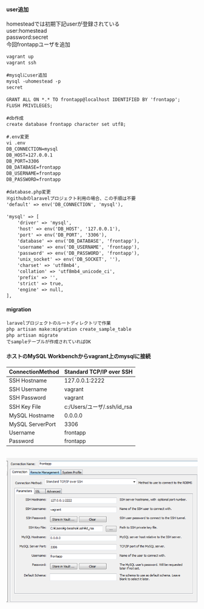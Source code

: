 #### user追加
homesteadでは初期下記userが登録されている  
user:homestead  
password:secret  
今回frontappユーザを追加  
```
vagrant up
vagrant ssh

#mysqlにuser追加
mysql -uhomestead -p
secret

GRANT ALL ON *.* TO frontapp@localhost IDENTIFIED BY 'frontapp';
FLUSH PRIVILEGES;

#db作成
create database frontapp character set utf8;

#.env変更
vi .env
DB_CONNECTION=mysql
DB_HOST=127.0.0.1
DB_PORT=3306
DB_DATABASE=frontapp
DB_USERNAME=frontapp
DB_PASSWORD=frontapp

#database.php変更
※githubのlaravelプロジェクト利用の場合、この手順は不要
'default' => env('DB_CONNECTION', 'mysql'),

'mysql' => [
    'driver' => 'mysql',
    'host' => env('DB_HOST', '127.0.0.1'),
    'port' => env('DB_PORT', '3306'),
    'database' => env('DB_DATABASE', 'frontapp'),
    'username' => env('DB_USERNAME', 'frontapp'),
    'password' => env('DB_PASSWORD', 'frontapp'),
    'unix_socket' => env('DB_SOCKET', ''),
    'charset' => 'utf8mb4',
    'collation' => 'utf8mb4_unicode_ci',
    'prefix' => '',
    'strict' => true,
    'engine' => null,
],

```

#### migration 
```
laravelプロジェクトのルートディレクトリで作業
php artisan make:migration create_sample_table
php artisan migrate
でsampleテーブルが作成されていればOK
```


#### ホストのMySQL Workbenchからvagrant上のmysqlに接続

|ConnectionMethod|Standard TCP/IP over SSH|
|:---|:---|
|SSH Hostname|127.0.0.1:2222|
|SSH Username|vagrant|
|SSH Password|vagrant|
|SSH Key File|c:/Users/ユーザ/.ssh/id_rsa|
|MySQL Hostname|0.0.0.0|
|MySQL ServerPort|3306|
|Username|frontapp|
|Password|frontapp|  


<br>  
<img width="600" alt="キャンプ" src="../../images/workbench.PNG">